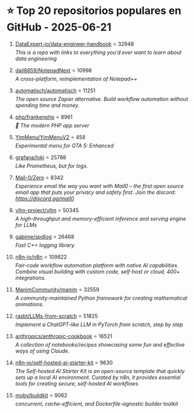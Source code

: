 # ⭐ Top 20 repositorios populares en GitHub - 2025-06-21

1. [DataExpert-io/data-engineer-handbook](https://github.com/DataExpert-io/data-engineer-handbook) ⭐ 32948  
   _This is a repo with links to everything you'd ever want to learn about data engineering_

2. [dail8859/NotepadNext](https://github.com/dail8859/NotepadNext) ⭐ 10998  
   _A cross-platform, reimplementation of Notepad++_

3. [automatisch/automatisch](https://github.com/automatisch/automatisch) ⭐ 11251  
   _The open source Zapier alternative. Build workflow automation without spending time and money._

4. [php/frankenphp](https://github.com/php/frankenphp) ⭐ 8961  
   _🧟 The modern PHP app server_

5. [YimMenu/YimMenuV2](https://github.com/YimMenu/YimMenuV2) ⭐ 458  
   _Experimental menu for GTA 5: Enhanced_

6. [grafana/loki](https://github.com/grafana/loki) ⭐ 25788  
   _Like Prometheus, but for logs._

7. [Mail-0/Zero](https://github.com/Mail-0/Zero) ⭐ 8342  
   _Experience email the way you want with Mail0 – the first open source email app that puts your privacy and safety first. Join the discord: https://discord.gg/mail0_

8. [vllm-project/vllm](https://github.com/vllm-project/vllm) ⭐ 50345  
   _A high-throughput and memory-efficient inference and serving engine for LLMs_

9. [gabime/spdlog](https://github.com/gabime/spdlog) ⭐ 26468  
   _Fast C++ logging library._

10. [n8n-io/n8n](https://github.com/n8n-io/n8n) ⭐ 109822  
   _Fair-code workflow automation platform with native AI capabilities. Combine visual building with custom code, self-host or cloud, 400+ integrations._

11. [ManimCommunity/manim](https://github.com/ManimCommunity/manim) ⭐ 32559  
   _A community-maintained Python framework for creating mathematical animations._

12. [rasbt/LLMs-from-scratch](https://github.com/rasbt/LLMs-from-scratch) ⭐ 51825  
   _Implement a ChatGPT-like LLM in PyTorch from scratch, step by step_

13. [anthropics/anthropic-cookbook](https://github.com/anthropics/anthropic-cookbook) ⭐ 16521  
   _A collection of notebooks/recipes showcasing some fun and effective ways of using Claude._

14. [n8n-io/self-hosted-ai-starter-kit](https://github.com/n8n-io/self-hosted-ai-starter-kit) ⭐ 9630  
   _The Self-hosted AI Starter Kit is an open-source template that quickly sets up a local AI environment. Curated by n8n, it provides essential tools for creating secure, self-hosted AI workflows._

15. [moby/buildkit](https://github.com/moby/buildkit) ⭐ 9062  
   _concurrent, cache-efficient, and Dockerfile-agnostic builder toolkit_


<!-- Última actualización: 2025-06-21T08:04:55.459664 UTC -->
